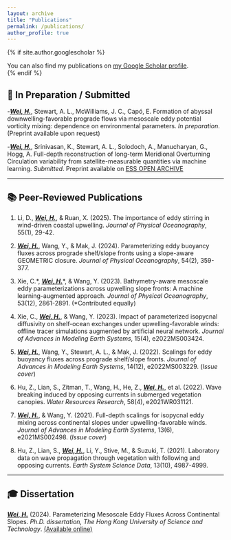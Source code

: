 ```yaml
---
layout: archive
title: "Publications"
permalink: /publications/
author_profile: true
---
```


{% if site.author.googlescholar %}
  <div class="wordwrap">You can also find my publications on <a href="{{site.author.googlescholar}}">my Google Scholar profile</a>.</div>
{% endif %}

## 📝 In Preparation / Submitted
-<ins>***Wei, H.***</ins>, Stewart, A. L., McWilliams, J. C., Capó, E. Formation of abyssal downwelling-favorable prograde flows via mesoscale eddy potential vorticity mixing: dependence on environmental parameters. _In preparation_. (Preprint available upon request)

-<ins>***Wei, H.***</ins>, Srinivasan, K., Stewart, A. L., Solodoch, A., Manucharyan, G., Hogg, A. Full-depth reconstruction of long-term Meridional Overturning Circulation variability from satellite-measurable quantities via machine learning. _Submitted_. Preprint available on <a href="https://essopenarchive.org/doi/full/10.22541/essoar.173557395.51571776">ESS OPEN ARCHIVE</a>

---
## 📚 Peer-Reviewed Publications
1. Li, D., <ins>***Wei, H.***</ins>, & Ruan, X. (2025). The importance of eddy stirring in wind-driven coastal upwelling. _Journal of Physical Oceanography_, 55(1), 29-42.

2. <ins>***Wei, H.***</ins>, Wang, Y., & Mak, J. (2024). Parameterizing eddy buoyancy fluxes across prograde shelf/slope fronts using a slope-aware GEOMETRIC closure. _Journal of Physical Oceanography_, 54(2), 359-377.

3. Xie, C.\*, <ins>***Wei, H.***</ins>\*, & Wang, Y. (2023). Bathymetry-aware mesoscale eddy parameterizations across upwelling slope fronts: A machine learning-augmented approach. _Journal of Physical Oceanography_, 53(12), 2861-2891. (\*Contributed equally)

4. Xie, C., <ins>***Wei, H.***</ins>, & Wang, Y. (2023). Impact of parameterized isopycnal diffusivity on shelf-ocean exchanges under upwelling-favorable winds: offline tracer simulations augmented by artificial neural network. _Journal of Advances in Modeling Earth Systems_, 15(4), e2022MS003424.

5. <ins>***Wei, H.***</ins>, Wang, Y., Stewart, A. L., & Mak, J. (2022). Scalings for eddy buoyancy fluxes across prograde shelf/slope fronts. _Journal of Advances in Modeling Earth Systems_, 14(12), e2022MS003229. (_Issue cover_)

6. Hu, Z., Lian, S., Zitman, T., Wang, H., He, Z., <ins>***Wei, H.***</ins>, et al. (2022). Wave breaking induced by opposing currents in submerged vegetation canopies. _Water Resources Research_, 58(4), e2021WR031121.

7. <ins>***Wei, H.***</ins>, & Wang, Y. (2021). Full-depth scalings for isopycnal eddy mixing across continental slopes under upwelling-favorable winds. _Journal of Advances in Modeling Earth Systems_, 13(6), e2021MS002498. (_Issue cover_)

8. Hu, Z., Lian, S., <ins>***Wei, H.***</ins>, Li, Y., Stive, M., & Suzuki, T. (2021). Laboratory data on wave propagation through vegetation with following and opposing currents. _Earth System Science Data_, 13(10), 4987-4999.


---
## 🎓 Dissertation
<ins>***Wei, H.***</ins> (2024). Parameterizing Mesoscale Eddy Fluxes Across Continental Slopes. _Ph.D. dissertation, The Hong Kong University of Science and Technology_. [(Available online)](https://lbezone.hkust.edu.hk/rse/?p=63844)
